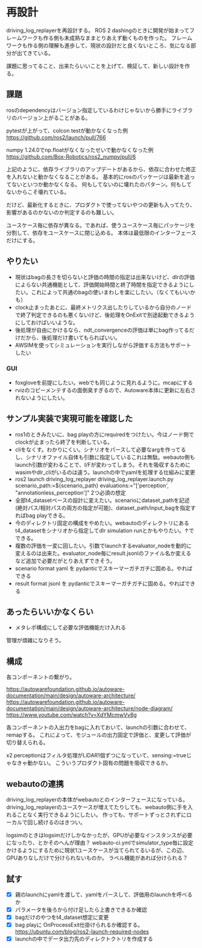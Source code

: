 # 再設計

driving_log_replayerを再設計する。
ROS 2 dashingのときに開発が始まってフレームワークも作る側も未成熟なままとりあえず動くものを作った。
フレームワークも作る側の理解も進歩して、現状の設計だと良くないところ、気になる部分が出てきている。

課題に思ってること、出来たらいいことを上げて、検証して、新しい設計を作る。

## 課題

rosのdependencyはバージョン指定しているわけじゃないから勝手にライブラリのバージョン上がることがある。

pytestが上がって、colcon testが動かなくなった例
https://github.com/ros2/launch/pull/766

numpy 1.24.0でnp.floatがなくなったせいで動かなくなった例
https://github.com/Box-Robotics/ros2_numpy/pull/6

上記のように、依存ライブラリのアップデートがあるから、依存に合わせた修正を入れないと動かなくなることがある。
基本的にrosのパッケージは最新を追ってないといつか動かなくなる。
何もしてないのに壊れたのパターン。何もしてないからこそ壊れている。

だけど、最新化するときに、プロダクトで使ってないやつの更新も入ってたり、影響があるのかないのか判定するのも難しい。

ユースケース毎に依存が異なる。であれば、使うユースケース毎にパッケージを分割して、依存をユースケースに閉じ込める。
本体は最低限のインターフェースだけにする。

## やりたい

- 現状はbagの長さを切らないと評価の時間の指定は出来ないけど、dlrの評価によらない共通機能として、評価開始時間と終了時間を指定できるようにしたい。これによって共通のbagの使いまわしを楽にしたい。（なくてもいいかも）
- clock止まったあとに、最終メトリクス出したりしているから自分のノードで終了判定できるのも悪くないけど、後処理をOnExitで別途起動できるようにしておけばいいような。
- 後処理が自由にかけるなら、ndt_convergenceの評価は単にbag作ってるだけだから、後処理だけ書いてもらればいい。
- AWSIMを使ってシミュレーションを実行しながら評価する方法もサポートしたい

### GUI

- foxgloveを前提にしたい。webでも同じように見れるように。mcapにする
- rvizのコピーメンテするの面倒臭すぎるので、Autoware本体に更新に左右されないようにしたい。

## サンプル実装で実現可能を確認した

- ros1のときみたいに、bag playの方にrequiredをつけたい。今はノード側でclockが止まったら終了を判断している。
- cliをなくす。わかりにくい。シナリオをパースして必要なargを作ってるし、シナリオファイル自体も引数に指定しているこれは無駄。webauto側もlaunch引数が変わることで、I/Fが変わってしまう。それを吸収するためにwasimやdlr_cliがいるのは違う。launchの中でyamlを処理する仕組みに変更
- ros2 launch driving_log_replayer driving_log_replayer.launch.py scenario_path:=${scenario_path} evaluations:="['perception', "annotationless_perception']" 2つ必須の想定
- 全部t4_datasetベースの設計に変えたい。scenarioにdataset_pathを記述(絶対パス/相対パスの両方の指定が可能)、dataset_path/input_bagを指定すればbag playできる。
- 今のディレクトリ固定の構成をやめたい。webautoのディレクトリにあるt4_datasetをシナリオから指定してdlr simulation runとかもやりたい。↑でできる。
- 複数の評価を一変に回したい。引数でlaunchするevaluator_nodeを動的に変えるのは出来た。evaluator_node毎にresult.jsonlのファイル名か変えるなど追加で必要だがとりあえずできそう。
- scenario format yaml を pydanticでスキーマーガチガチに固める。やればできる
- result format jsonl を pydanticでスキーマーガチガチに固める。やればできる

## あったらいいかなくらい

- メタレポ構成にして必要な評価機能だけ入れる

管理が煩雑になりそう。

## 構成

各コンポーネントの繋がり。

https://autowarefoundation.github.io/autoware-documentation/main/design/autoware-architecture/
https://autowarefoundation.github.io/autoware-documentation/main/design/autoware-architecture/node-diagram/
https://www.youtube.com/watch?v=XdYMcmwVv8g

各コンポーネントの入出力をbagに入れておいて、launchの引数に合わせて、remapする。
これによって、モジュールの出力固定で評価と、変更して評価が切り替えられる。

x2 perceptionはフィルタ処理がLiDAR1個ずつになっていて、sensing:=trueじゃなきゃ動かない。
こういうプロダクト固有の問題を吸収できるか。

## webautoの連携

driving_log_replayerの本体がwebautoとのインターフェースになっている。
driving_log_replayerのユースケースが増えてたりしても、webauto側に手を入れることなく実行できるようにしたい。
作っても、サポートずっとされずにローカルで回し続けるのはきつい。

logsimのときはlogsimだけしかなかったが、GPUが必要なインスタンスが必要になったり、とかそのへんが理由？
webauto-ci.ymlでsimulator_type毎に設定かけるようにするために現状1ユースケースが当てられてるいるが、この辺、GPUありなしだけで分けられないものか。
ラベル機能があれば分けられる？

## 試す

- [x] 親のlaunchにyamlを渡して、yamlをパースして、評価用のlaunchを呼べるか
- [x] パラメータを後ろから付け足したら上書きできるか確認
- [x] bagだけのやつをt4_dataset想定に変更
- [x] bag playに OnProcessExit仕掛けられるか確認する。https://ubuntu.com/blog/ros2-launch-required-nodes
- [x] launchの中でデータ出力先のディレクトクトリを作成する
